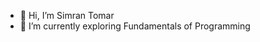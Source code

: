 - 👋 Hi, I’m Simran Tomar
- 🌱 I’m currently exploring Fundamentals of Programming

<!---
lilsim/lilsim is a ✨ special ✨ repository because its `README.md` (this file) appears on your GitHub profile.
You can click the Preview link to take a look at your changes.
--->

